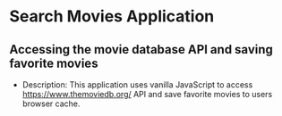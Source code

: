 # Search Movies Application

## Accessing the movie database API and saving favorite movies

- Description: This application uses vanilla JavaScript to access https://www.themoviedb.org/ API and save favorite movies to users browser cache.
